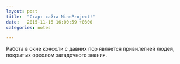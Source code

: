 ```yaml
---
layout: post
title:  "Старт сайта NineProject!"
date:   2015-11-16 16:00:59 +0300
categories: notes

---
```

Работа в окне консоли с давних пор является привилегией людей, покрытых ореолом загадочного знания.
